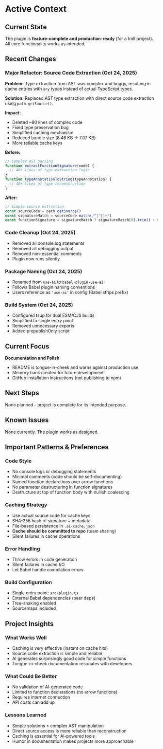 # Active Context

## Current State

The plugin is **feature-complete and production-ready** (for a troll project). All core functionality works as intended.

## Recent Changes

### Major Refactor: Source Code Extraction (Oct 24, 2025)
**Problem:** Type extraction from AST was complex and buggy, resulting in cache entries with `any` types instead of actual TypeScript types.

**Solution:** Replaced AST type extraction with direct source code extraction using `path.getSource()`.

**Impact:**
- Deleted ~80 lines of complex code
- Fixed type preservation bug
- Simplified caching mechanism
- Reduced bundle size (8.46 KB → 7.07 KB)
- More reliable cache keys

**Before:**
```typescript
// Complex AST parsing
function extractFunctionSignature(node) {
  // 40+ lines of type extraction logic
}
function typeAnnotationToString(typeAnnotation) {
  // 40+ lines of type reconstruction
}
```

**After:**
```typescript
// Simple source extraction
const sourceCode = path.getSource()
const signatureMatch = sourceCode.match(/^[^{]+/)
const functionSignature = signatureMatch ? signatureMatch[0].trim() : sourceCode
```

### Code Cleanup (Oct 24, 2025)
- Removed all console.log statements
- Removed all debugging output
- Removed non-essential comments
- Plugin now runs silently

### Package Naming (Oct 24, 2025)
- Renamed from `use-ai` to `babel-plugin-use-ai`
- Follows Babel plugin naming conventions
- Users reference as `'use-ai'` in config (Babel strips prefix)

### Build System (Oct 24, 2025)
- Configured tsup for dual ESM/CJS builds
- Simplified to single entry point
- Removed unnecessary exports
- Added prepublishOnly script

## Current Focus

**Documentation and Polish**
- README is tongue-in-cheek and warns against production use
- Memory bank created for future development
- GitHub installation instructions (not publishing to npm)

## Next Steps

None planned - project is complete for its intended purpose.

## Known Issues

None currently. The plugin works as designed.

## Important Patterns & Preferences

### Code Style
- No console logs or debugging statements
- Minimal comments (code should be self-documenting)
- Named function declarations over arrow functions
- No parameter destructuring in function signatures
- Destructure at top of function body with nullish coalescing

### Caching Strategy
- Use actual source code for cache keys
- SHA-256 hash of signature + metadata
- File-based persistence in `.ai-cache.json`
- **Cache should be committed to repo** (team sharing)
- Silent failures in cache operations

### Error Handling
- Throw errors in code generation
- Silent failures in cache I/O
- Let Babel handle compilation errors

### Build Configuration
- Single entry point: `src/plugin.ts`
- External Babel dependencies (peer deps)
- Tree-shaking enabled
- Sourcemaps included

## Project Insights

### What Works Well
- Caching is very effective (instant on cache hits)
- Source code extraction is simple and reliable
- AI generates surprisingly good code for simple functions
- Tongue-in-cheek documentation resonates with developers

### What Could Be Better
- No validation of AI-generated code
- Limited to function declarations (no arrow functions)
- Requires internet connection
- API costs can add up

### Lessons Learned
- Simple solutions > complex AST manipulation
- Direct source access is more reliable than reconstruction
- Caching is essential for AI-powered tools
- Humor in documentation makes projects more approachable
